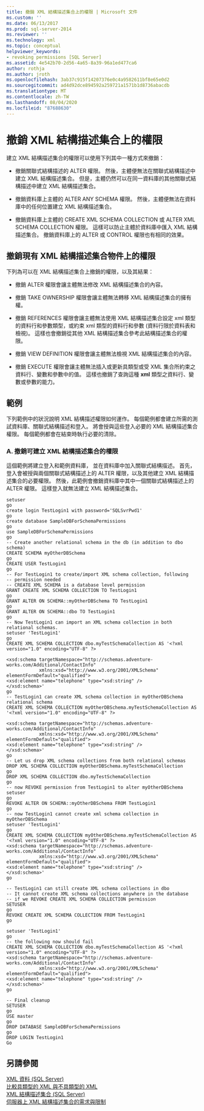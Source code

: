 ```yaml
---
title: 撤銷 XML 結構描述集合上的權限 | Microsoft 文件
ms.custom: ''
ms.date: 06/13/2017
ms.prod: sql-server-2014
ms.reviewer: ''
ms.technology: xml
ms.topic: conceptual
helpviewer_keywords:
- revoking permissions [SQL Server]
ms.assetid: 4e542b70-2d56-4a65-8a39-96a1ed477ca6
author: rothja
ms.author: jroth
ms.openlocfilehash: 3ab37c915f14207376e0c4a9582611bf8e65e0d2
ms.sourcegitcommit: ad4d92dce894592a259721a1571b1d8736abacdb
ms.translationtype: MT
ms.contentlocale: zh-TW
ms.lasthandoff: 08/04/2020
ms.locfileid: "87688630"
---
```

# <a name="revoke-permissions-on-an-xml-schema-collection"></a>撤銷 XML 結構描述集合上的權限
  建立 XML 結構描述集合的權限可以使用下列其中一種方式來撤銷：  
  
-   撤銷關聯式結構描述的 ALTER 權限。 然後，主體便無法在關聯式結構描述中建立 XML 結構描述集合。 但是，主體仍然可以在同一資料庫的其他關聯式結構描述中建立 XML 結構描述集合。  
  
-   撤銷資料庫上主體的 ALTER ANY SCHEMA 權限。 然後，主體便無法在資料庫中的任何位置建立 XML 結構描述集合。  
  
-   撤銷資料庫上主體的 CREATE XML SCHEMA COLLECTION 或 ALTER XML SCHEMA COLLECTION 權限。 這樣可以防止主體於資料庫中匯入 XML 結構描述集合。 撤銷資料庫上的 ALTER 或 CONTROL 權限也有相同的效果。  
  
## <a name="revoking-permissions-on-an-existing-xml-schema-collection-object"></a>撤銷現有 XML 結構描述集合物件上的權限  
 下列為可以在 XML 結構描述集合上撤銷的權限，以及其結果：  
  
-   撤銷 ALTER 權限會讓主體無法修改 XML 結構描述集合的內容。  
  
-   撤銷 TAKE OWNERSHIP 權限會讓主體無法轉移 XML 結構描述集合的擁有權。  
  
-   撤銷 REFERENCES 權限會讓主體無法使用 XML 結構描述集合設定 xml 類型的資料行和參數類型，或約束 xml 類型的資料行和參數 (資料行限於資料表和檢視)。 這樣也會撤銷從其他 XML 結構描述集合參考此結構描述集合的權限。  
  
-   撤銷 VIEW DEFINITION 權限會讓主體無法檢視 XML 結構描述集合的內容。  
  
-   撤銷 EXECUTE 權限會讓主體無法插入或更新具類型或受 XML 集合所約束之資料行、變數和參數中的值。 這樣也撤銷了查詢這種 **xml** 類型之資料行、變數或參數的能力。  
  
## <a name="examples"></a>範例  
 下列範例中的狀況說明 XML 結構描述權限如何運作。 每個範例都會建立所需的測試資料庫、關聯式結構描述和登入。 將會授與這些登入必要的 XML 結構描述集合權限。 每個範例都會在結束時執行必要的清除。  
  
### <a name="a-revoking-permissions-to-create-an-xml-schema-collection"></a>A. 撤銷可建立 XML 結構描述集合的權限  
 這個範例將建立登入和範例資料庫， 並在資料庫中加入關聯式結構描述。 首先，登入會被授與兩個關聯式結構描述上的 ALTER 權限，以及其他建立 XML 結構描述集合的必要權限。 然後，此範例會撤銷資料庫中其中一個關聯式結構描述上的 ALTER 權限。 這樣登入就無法建立 XML 結構描述集合。  
  
```  
setuser  
go  
create login TestLogin1 with password='SQLSvrPwd1'  
go  
create database SampleDBForSchemaPermissions  
go  
use SampleDBForSchemaPermissions  
go  
-- Create another relational schema in the db (in addition to dbo schema)  
CREATE SCHEMA myOtherDBSchema  
go  
CREATE USER TestLogin1  
go  
-- For TestLogin1 to create/import XML schema collection, following  
-- permission needed  
-- CREATE XML SCHEMA is a database level permission  
GRANT CREATE XML SCHEMA COLLECTION TO TestLogin1  
go  
GRANT ALTER ON SCHEMA::myOtherDBSchema TO TestLogin1  
go  
GRANT ALTER ON SCHEMA::dbo TO TestLogin1  
go  
-- Now TestLogin1 can import an XML schema collection in both relational schemas.  
setuser 'TestLogin1'  
go  
CREATE XML SCHEMA COLLECTION dbo.myTestSchemaCollection AS '<?xml version="1.0" encoding="UTF-8" ?>  
  
<xsd:schema targetNamespace="http://schemas.adventure-works.com/Additional/ContactInfo"   
            xmlns:xsd="http://www.w3.org/2001/XMLSchema"   
elementFormDefault="qualified">  
<xsd:element name="telephone" type="xsd:string" />  
</xsd:schema>'  
go  
-- TestLogin1 can create XML schema collection in myOtherDBSchema relational schema  
CREATE XML SCHEMA COLLECTION myOtherDBSchema.myTestSchemaCollection AS '<?xml version="1.0" encoding="UTF-8" ?>  
  
<xsd:schema targetNamespace="http://schemas.adventure-works.com/Additional/ContactInfo"   
            xmlns:xsd="http://www.w3.org/2001/XMLSchema"   
elementFormDefault="qualified">  
<xsd:element name="telephone" type="xsd:string" />  
</xsd:schema>'  
go  
-- Let us drop XML schema collections from both relational schemas  
DROP XML SCHEMA COLLECTION myOtherDBSchema.myTestSchemaCollection  
go  
DROP XML SCHEMA COLLECTION dbo.myTestSchemaCollection  
go  
-- now REVOKE permission from TestLogin1 to alter myOtherDBSchema  
setuser  
go  
REVOKE ALTER ON SCHEMA::myOtherDBSchema FROM TestLogin1  
go  
-- now TestLogin1 cannot create xml schema collection in myOtherDBSchema  
setuser 'TestLogin1'  
go  
CREATE XML SCHEMA COLLECTION myOtherDBSchema.myTestSchemaCollection AS '<?xml version="1.0" encoding="UTF-8" ?>  
<xsd:schema targetNamespace="http://schemas.adventure-works.com/Additional/ContactInfo"   
            xmlns:xsd="http://www.w3.org/2001/XMLSchema"   
elementFormDefault="qualified">  
<xsd:element name="telephone" type="xsd:string" />  
</xsd:schema>'  
go  
  
-- TestLogin1 can still create XML schema collections in dbo  
-- It cannot create XML schema collections anywhere in the database  
-- if we REVOKE CREATE XML SCHEMA COLLECTION permission  
SETUSER  
go  
REVOKE CREATE XML SCHEMA COLLECTION FROM TestLogin1  
go  
  
setuser 'TestLogin1'  
go  
-- the following now should fail  
CREATE XML SCHEMA COLLECTION dbo.myTestSchemaCollection AS '<?xml version="1.0" encoding="UTF-8" ?>  
<xsd:schema targetNamespace="http://schemas.adventure-works.com/Additional/ContactInfo"   
            xmlns:xsd="http://www.w3.org/2001/XMLSchema"   
elementFormDefault="qualified">  
<xsd:element name="telephone" type="xsd:string" />  
</xsd:schema>'  
go  
  
-- Final cleanup  
SETUSER  
go  
USE master  
go  
DROP DATABASE SampleDBForSchemaPermissions  
go  
DROP LOGIN TestLogin1  
Go  
```  
  
## <a name="see-also"></a>另請參閱  
 [XML 資料 &#40;SQL Server&#41;](xml-data-sql-server.md)   
 [比較具類型的 XML 與不具類型的 XML](compare-typed-xml-to-untyped-xml.md)   
 [XML 結構描述集合 &#40;SQL Server&#41;](xml-schema-collections-sql-server.md)   
 [伺服器上 XML 結構描述集合的需求與限制](requirements-and-limitations-for-xml-schema-collections-on-the-server.md)  
  
  
